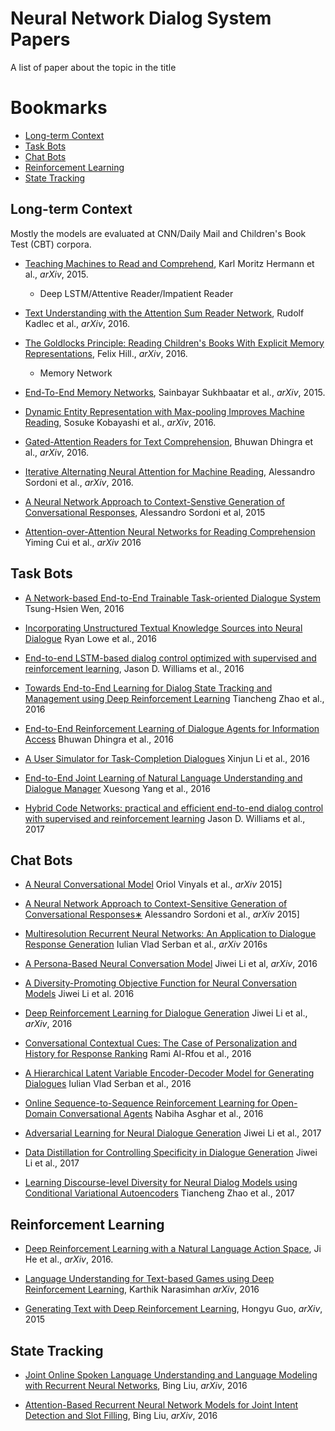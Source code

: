 # Neural Network Dialog System Papers
A list of paper about the topic in the title

# Bookmarks
  * [Long-term Context](#long-term-context)
  * [Task Bots](#task-bots)
  * [Chat Bots](#chat-bots)
  * [Reinforcement Learning](#reinforcement-learning)
  * [State Tracking](#state-tracking)

## Long-term Context
Mostly the models are evaluated at CNN/Daily Mail and Children's Book Test (CBT) corpora.

* [Teaching Machines to Read and Comprehend](https://arxiv.org/abs/1506.03340), Karl Moritz Hermann et al., *arXiv*, 2015.
  * Deep LSTM/Attentive Reader/Impatient Reader

* [Text Understanding with the Attention Sum Reader Network](https://arxiv.org/abs/1603.01547), Rudolf Kadlec et al., *arXiv*, 2016.

* [The Goldlocks Principle: Reading Children's Books With Explicit Memory Representations](https://arxiv.org/abs/1511.02301), Felix Hill., *arXiv*, 2016.
  * Memory Network

* [End-To-End Memory Networks](http://arxiv.org/abs/1503.08895v5), Sainbayar Sukhbaatar et al., *arXiv*, 2015.

* [Dynamic Entity Representation with Max-pooling Improves Machine Reading](http://www.cl.ecei.tohoku.ac.jp/publications/2016/kobayashi-dynamic-entity-naacl2016.pdf), Sosuke Kobayashi et al., *arXiv*, 2016.

* [Gated-Attention Readers for Text Comprehension](https://arxiv.org/abs/1606.01549), Bhuwan Dhingra et al., *arXiv*, 2016.

* [Iterative Alternating Neural Attention for Machine Reading](http://arxiv.org/abs/1606.02245v3), Alessandro Sordoni et al., *arXiv*, 2016.

* [A Neural Network Approach to Context-Senstive Generation of Conversational Responses](https://michaelauli.github.io/papers/chitchat.pdf), Alessandro Sordoni et al, 2015

* [Attention-over-Attention Neural Networks for Reading Comprehension](https://arxiv.org/abs/1607.04423) Yiming Cui et al., *arXiv* 2016

## Task Bots
* [A Network-based End-to-End Trainable Task-oriented Dialogue System](https://arxiv.org/abs/1604.04562) Tsung-Hsien Wen, 2016

* [Incorporating Unstructured Textual Knowledge Sources into Neural Dialogue](http://media.wix.com/ugd/b6d786_137894b7b3a341a09ed0c0b45b46dbb6.pdf) Ryan Lowe et al., 2016

* [End-to-end LSTM-based dialog control optimized with supervised and reinforcement learning](http://arxiv.org/pdf/1606.01269v1.pdf), Jason D. Williams et al., 2016

* [Towards End-to-End Learning for Dialog State Tracking and Management using Deep Reinforcement Learning](https://arxiv.org/pdf/1606.02560v1.pdf) Tiancheng Zhao et al., 2016

* [End-to-End Reinforcement Learning of Dialogue Agents for Information Access](http://arxiv.org/abs/1609.00777) Bhuwan Dhingra et al., 2016

* [A User Simulator for Task-Completion Dialogues](https://arxiv.org/abs/1612.05688) Xinjun Li et al., 2016

* [End-to-End Joint Learning of Natural Language Understanding and Dialogue Manager](https://arxiv.org/abs/1612.00913) Xuesong Yang et al., 2016

* [Hybrid Code Networks: practical and efficient end-to-end dialog control with supervised and reinforcement learning](https://arxiv.org/abs/1702.03274) Jason D. Williams et al., 2017

## Chat Bots
* [A Neural Conversational Model](http://arxiv.org/abs/1506.05869) Oriol Vinyals et al., *arXiv* 2015]

* [A Neural Network Approach to Context-Sensitive Generation of Conversational Responses∗](https://arxiv.org/pdf/1506.06714v1.pdf) 
Alessandro Sordoni et al., *arXiv* 2015]

* [Multiresolution Recurrent Neural Networks: An Application to Dialogue Response Generation](https://arxiv.org/pdf/1606.00776v2.pdf) Iulian Vlad Serban et al., *arXiv* 2016s

* [A Persona-Based Neural Conversation Model](https://arxiv.org/abs/1603.06155) Jiwei Li et al, *arXiv*, 2016

* [A Diversity-Promoting Objective Function for Neural Conversation Models](http://www.aclweb.org/anthology/N16-1014) Jiwei Li et al. 2016

* [Deep Reinforcement Learning for Dialogue Generation](https://arxiv.org/abs/1606.01541) Jiwei Li et al., *arXiv*, 2016

* [Conversational Contextual Cues: The Case of Personalization and History for Response Ranking](http://arxiv.org/pdf/1606.00372v1.pdf) Rami Al-Rfou et al., 2016

* [A Hierarchical Latent Variable Encoder-Decoder Model for Generating Dialogues](https://arxiv.org/abs/1605.06069) Iulian Vlad Serban et al., 2016

* [Online Sequence-to-Sequence Reinforcement Learning for Open-Domain Conversational Agents](https://arxiv.org/abs/1612.03929) Nabiha Asghar et al., 2016

* [Adversarial Learning for Neural Dialogue Generation](https://arxiv.org/abs/1701.06547) Jiwei Li et al., 2017

* [Data Distillation for Controlling Specificity in Dialogue Generation](https://arxiv.org/abs/1702.06703) Jiwei Li et al., 2017

* [Learning Discourse-level Diversity for Neural Dialog Models using Conditional Variational Autoencoders](https://arxiv.org/abs/1703.10960) Tiancheng Zhao et al., 2017

## Reinforcement Learning
* [Deep Reinforcement Learning with a Natural Language Action Space](http://arxiv.org/abs/1511.04636v5), Ji He et al., *arXiv*, 2016.

* [Language Understanding for Text-based Games using Deep Reinforcement Learning](https://arxiv.org/abs/1506.08941), Karthik Narasimhan *arXiv*, 2016

* [Generating Text with Deep Reinforcement Learning](http://arxiv.org/abs/1510.09202), Hongyu Guo, *arXiv*, 2015

## State Tracking
* [Joint Online Spoken Language Understanding and Language Modeling with Recurrent Neural Networks](http://arxiv.org/abs/1609.01462v1), Bing Liu, *arXiv*, 2016

* [Attention-Based Recurrent Neural Network Models for Joint Intent Detection and Slot Filling](http://arxiv.org/abs/1609.01454v1), Bing Liu, *arXiv*, 2016
